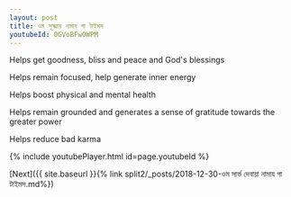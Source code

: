 ```yaml
---
layout: post
title: ওম সূক্ষ্মায় নামায গা টাইমস
youtubeId: 0GVoBFwOWPM
---
```

 
 
Helps get goodness, bliss and peace and God's blessings
 
Helps remain focused, help generate inner energy 
 
Helps boost physical and mental health 
 
Helps remain grounded and generates a sense of gratitude towards the greater power 
 
Helps reduce bad karma
 
 
 
 


{% include youtubePlayer.html id=page.youtubeId %}
 
[Next]({{ site.baseurl }}{% link  split2/_posts/2018-12-30-ওম সার্ভ দেবায়া নামায গা টাইমস.md%})
 
